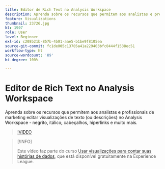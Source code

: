 ```yaml
---
title: Editor de Rich Text no Analysis Workspace
description: Aprenda sobre os recursos que permitem aos analistas e profissionais de marketing editar visualizações de texto (ou descrições) no Analysis Workspace - negrito, itálico, cabeçalhos, hiperlinks e muito mais.
feature: Visualizations
thumbnail: 23726.jpg
kt: 1907
role: User
level: Beginner
exl-id: c208b21b-857b-4b01-aae5-b1be9f8105ea
source-git-commit: fc1de005c13705a41a229403bfc0444f1538ec51
workflow-type: ht
source-wordcount: '89'
ht-degree: 100%

---
```


# Editor de Rich Text no Analysis Workspace

Aprenda sobre os recursos que permitem aos analistas e profissionais de marketing editar visualizações de texto (ou descrições) no Analysis Workspace - negrito, itálico, cabeçalhos, hiperlinks e muito mais.

>[!VIDEO](https://video.tv.adobe.com/v/23726/?quality=12&learn=on)

>[!INFO]
>
> Este vídeo faz parte do curso [Usar visualizações para contar suas histórias de dados](https://experienceleague.adobe.com/?recommended=Analytics-U-1-2021.1.visualizations&amp;lang=pt-BR), que está disponível gratuitamente na Experience League.
